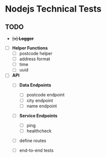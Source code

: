 # Nodejs Technical Tests

## TODO

* ~~[x] __Logger__~~
* [ ] __Helper Functions__
	* [ ] postcode helper 
	* [ ] address format 
	* [ ] time 
	* [ ] uuid  
* [ ] __API__
	* [ ] __Data Endpoints__
		* [ ] postcode endpoint
		* [ ] city endpoint
		* [ ] name endpoint
	* [ ] __Service Endpoints__
		* [ ] ping
		* [ ] healthcheck
	* [ ] define routes
	* [ ] end-to-end tests
	
